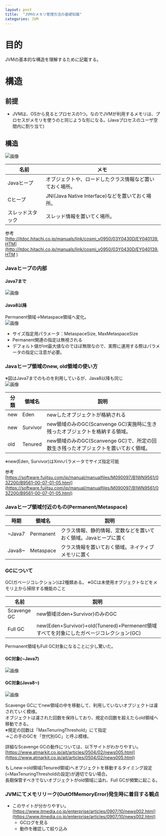 ```yaml
---
layout: post
title:  "JVMのメモリ管理方法の基礎知識"
categories: JVM
---
```


# 目的
JVMの基本的な構造を理解するために記載する。

# 構造
## 前提
- JVMは、OSから見るとプロセスの1つ。なのでJVMが利用するメモリは、プロセスがメモリを使うのと同じような形になる。(Javaプロセスのユーザ空間内に割り当て)

## 構造
![画像](https://tou0624.github.io/assets/study-jvm-memory-management/image1.svg)

| 名前 | メモ |
| --- | --- |
| Javaヒープ | オブジェクトや、ロードしたクラス情報など置いておく場所。 |
| Cヒープ | JNI(Java Native Interface)などを置いておく場所。 |
| スレッドスタック | スレッド情報を置いてく場所。 |

参考  
[http://itdoc.hitachi.co.jp/manuals/link/cosmi_v0950/03Y0430D/EY040139.HTM](http://itdoc.hitachi.co.jp/manuals/link/cosmi_v0950/03Y0430D/EY040139.HTM
)

### Javaヒープの内部
#### Java7まで
![画像](https://tou0624.github.io/assets/study-jvm-memory-management/image2.svg)

#### Java8以降
Permanent領域→Metaspace領域へ変化。  
![画像](https://tou0624.github.io/assets/study-jvm-memory-management/image5.svg)

- サイズ指定用パラメータ：MetaspaceSize, MaxMetaspaceSize
- Permanent関連の指定は無視される
- デフォルト値がint最大値なのでほぼ無限なので、実際に運用する際はパラメータの指定に注意が必要。

### Javaヒープ領域のnew, old領域の使い方
※図はJava7までのものを利用しているが、Java8以降も同じ  
![画像](https://tou0624.github.io/assets/study-jvm-memory-management/image3.svg)

| 分類 | 領域名 | 説明 |
| --- | --- | --- |
| new | Eden | newしたオブジェクトが格納される |
| new | Survivor | new領域のみのGC(Scanvenge GC)実施時に生き残ったオブジェクトを格納する領域。|
| old | Tenured | new領域のみのGC(Scanvenge GC)で、所定の回数生き残ったオブジェクトを置いておく領域。|

※new(Eden, Survivor)はXmnパラメータでサイズ指定可能

参考  
[https://software.fujitsu.com/jp/manual/manualfiles/M090097/B1WN9561/03Z200/B9561-00-07-01-05.html](https://software.fujitsu.com/jp/manual/manualfiles/M090097/B1WN9561/03Z200/B9561-00-07-01-05.html)  

### Javaヒープ領域付近のもの(Permanent/Metaspace)
| 時期 | 領域名 | 説明 |
| --- | --- | --- |
| ~Java7 | Permanent | クラス情報、静的情報、定数などを置いておく領域。Javaヒープに置く|
| Java8~ | Metaspace | クラス情報を置いておく領域。ネイティブメモリに置く|


### GCについて
GC(ガベージコレクション)は2種類ある。
※GCは未使用オブジェクトなどをメモリ上から掃除する機能のこと

| 名前 | 説明 |
| --- | --- |
| Scavenge GC | new領域(Eden+Survivor)のみのGC |
| Full GC | new(Eden+Survivor)+old(Tunered)+Permenent領域すべてを対象にしたガベージコレクション(GC) |

Permanent領域もFull GC対象になることに少し驚いた。

#### GC対象(~Java7)
![画像](https://tou0624.github.io/assets/study-jvm-memory-management/image4.svg)

#### GC対象(Java8~)
![画像](https://tou0624.github.io/assets/study-jvm-memory-management/image6.svg)

Scavenge GCにてnew領域の中を移動して、利用していないオブジェクトは濾されていく模様。  
オブジェクトは濾された回数を保持しており、規定の回数を超えたらold領域へ移動できる。  
※規定の回数は「MaxTenuringThreshold」にて指定  
→この手のGCを「世代別GC」と呼ぶ模様。

詳細なScavenge GCの動作については、以下サイトがわかりやすい。  
[https://www.atmarkit.co.jp/ait/articles/0504/02/news005.html](https://www.atmarkit.co.jp/ait/articles/0504/02/news005.html)

もしnew→old領域(Tenured領域)へオブジェクトを移動するタイミング設定(=MaxTenuringThresholdの設定)が適切でない場合。  
長期保管すべきでないオブジェクトがold領域に溢れ、Full GCが頻繁に起こる。  

### JVMにてメモリリーク(OutOfMemoryError)発生時に着目する観点
- このサイトが分かりやすい。   
[https://www.itmedia.co.jp/enterprise/articles/0907/10/news002.html](https://www.itmedia.co.jp/enterprise/articles/0907/10/news002.html)
  - GCログを見る
  - 動作を確認して絞り込み
